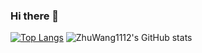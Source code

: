 ### Hi there 👋

<!--
**ZhuWang1112/ZhuWang1112** is a ✨ _special_ ✨ repository because its `README.md` (this file) appears on your GitHub profile.

Here are some ideas to get you started:

- 🔭 I’m currently working on ...
- 🌱 I’m currently learning ...
- 👯 I’m looking to collaborate on ...
- 🤔 I’m looking for help with ...
- 💬 Ask me about ...
- 📫 How to reach me: ...
- 😄 Pronouns: ...
- ⚡ Fun fact: ...
-->
[![Top Langs](https://github-readme-stats.vercel.app/api/top-langs/?username=ZhuWang1112&layout=compact)](https://github.com/ZhuWang1112/github-readme-stats)
![ZhuWang1112's GitHub stats](https://github-readme-stats.vercel.app/api?username=ZhuWang1112&show_icons=true&theme=radical)
